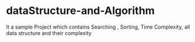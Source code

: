 # dataStructure-and-Algorithm
It a sample Project which contains Searching , Sorting, Time Complexity, all data structure and their complexity
